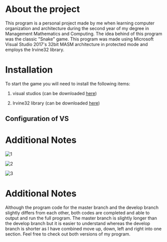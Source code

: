 # About the project
This program is a personal project made by me when learning computer organization and architecture during the second year of my degree in Management Mathematics and Computing. The idea behind of this program was the classic "Snake" game. This program was made using Microsoft Visual Studio 2017's 32bit MASM architecture in protected mode and employs the Irvine32 library.

# Installation
To start the game you will need to install the following items:
1. visual studios   (can be downloaded [here](https://visualstudio.microsoft.com/downloads/))
   
2. Irvine32 library     (can be downloaded [here](https://github.com/Eazybright/Irvine32))


Configuration of VS
-------------------


# Additional Notes

![1](https://user-images.githubusercontent.com/16638876/26972268-5643281a-4d11-11e7-851e-1fd6253bbb9e.png)

![2](https://user-images.githubusercontent.com/16638876/26972276-5c4341dc-4d11-11e7-868b-4529c6f319fd.png)

![3](https://user-images.githubusercontent.com/16638876/26972284-61cfe3c6-4d11-11e7-8828-bd991efeb40c.png)


# Additional Notes
Although the program code for the master branch and the develop branch slightly differs from each other, both codes are completed and able to output and run the full program. The master branch is slightly longer than the develop branch but it is easier to understand whereas the develop branch is shorter as I have combined move up, down, left and right into one section. Feel free to check out both versions of my program.

